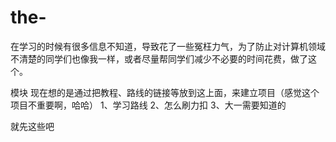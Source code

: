 # the-
在学习的时候有很多信息不知道，导致花了一些冤枉力气，为了防止对计算机领域不清楚的同学们也像我一样，或者尽量帮同学们减少不必要的时间花费，做了这个。

模块
现在想的是通过把教程、路线的链接等放到这上面，来建立项目（感觉这个项目不重要啊，哈哈）
1、学习路线
2、怎么刷力扣
3、大一需要知道的

就先这些吧
